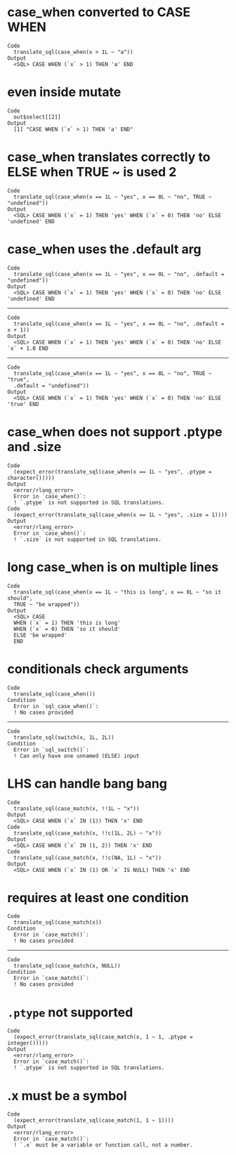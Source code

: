 # case_when converted to CASE WHEN

    Code
      translate_sql(case_when(x > 1L ~ "a"))
    Output
      <SQL> CASE WHEN (`x` > 1) THEN 'a' END

# even inside mutate

    Code
      out$select[[2]]
    Output
      [1] "CASE WHEN (`x` > 1) THEN 'a' END"

# case_when translates correctly to ELSE when TRUE ~ is used 2

    Code
      translate_sql(case_when(x == 1L ~ "yes", x == 0L ~ "no", TRUE ~ "undefined"))
    Output
      <SQL> CASE WHEN (`x` = 1) THEN 'yes' WHEN (`x` = 0) THEN 'no' ELSE 'undefined' END

# case_when uses the .default arg

    Code
      translate_sql(case_when(x == 1L ~ "yes", x == 0L ~ "no", .default = "undefined"))
    Output
      <SQL> CASE WHEN (`x` = 1) THEN 'yes' WHEN (`x` = 0) THEN 'no' ELSE 'undefined' END

---

    Code
      translate_sql(case_when(x == 1L ~ "yes", x == 0L ~ "no", .default = x + 1))
    Output
      <SQL> CASE WHEN (`x` = 1) THEN 'yes' WHEN (`x` = 0) THEN 'no' ELSE `x` + 1.0 END

---

    Code
      translate_sql(case_when(x == 1L ~ "yes", x == 0L ~ "no", TRUE ~ "true",
      .default = "undefined"))
    Output
      <SQL> CASE WHEN (`x` = 1) THEN 'yes' WHEN (`x` = 0) THEN 'no' ELSE 'true' END

# case_when does not support .ptype and .size

    Code
      (expect_error(translate_sql(case_when(x == 1L ~ "yes", .ptype = character()))))
    Output
      <error/rlang_error>
      Error in `case_when()`:
      ! `.ptype` is not supported in SQL translations.
    Code
      (expect_error(translate_sql(case_when(x == 1L ~ "yes", .size = 1))))
    Output
      <error/rlang_error>
      Error in `case_when()`:
      ! `.size` is not supported in SQL translations.

# long case_when is on multiple lines

    Code
      translate_sql(case_when(x == 1L ~ "this is long", x == 0L ~ "so it should",
      TRUE ~ "be wrapped"))
    Output
      <SQL> CASE
      WHEN (`x` = 1) THEN 'this is long'
      WHEN (`x` = 0) THEN 'so it should'
      ELSE 'be wrapped'
      END

# conditionals check arguments

    Code
      translate_sql(case_when())
    Condition
      Error in `sql_case_when()`:
      ! No cases provided

---

    Code
      translate_sql(switch(x, 1L, 2L))
    Condition
      Error in `sql_switch()`:
      ! Can only have one unnamed (ELSE) input

# LHS can handle bang bang

    Code
      translate_sql(case_match(x, !!1L ~ "x"))
    Output
      <SQL> CASE WHEN (`x` IN (1)) THEN 'x' END
    Code
      translate_sql(case_match(x, !!c(1L, 2L) ~ "x"))
    Output
      <SQL> CASE WHEN (`x` IN (1, 2)) THEN 'x' END
    Code
      translate_sql(case_match(x, !!c(NA, 1L) ~ "x"))
    Output
      <SQL> CASE WHEN (`x` IN (1) OR `x` IS NULL) THEN 'x' END

# requires at least one condition

    Code
      translate_sql(case_match(x))
    Condition
      Error in `case_match()`:
      ! No cases provided

---

    Code
      translate_sql(case_match(x, NULL))
    Condition
      Error in `case_match()`:
      ! No cases provided

# `.ptype` not supported

    Code
      (expect_error(translate_sql(case_match(x, 1 ~ 1, .ptype = integer()))))
    Output
      <error/rlang_error>
      Error in `case_match()`:
      ! `.ptype` is not supported in SQL translations.

# .x must be a symbol

    Code
      (expect_error(translate_sql(case_match(1, 1 ~ 1))))
    Output
      <error/rlang_error>
      Error in `case_match()`:
      ! `.x` must be a variable or function call, not a number.

